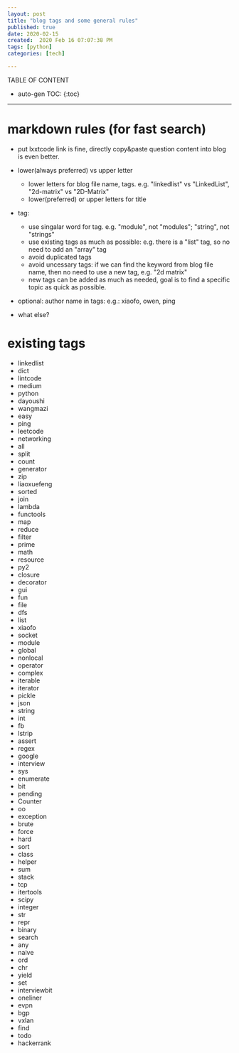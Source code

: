 ```yaml
---
layout: post
title: "blog tags and some general rules"
published: true
date: 2020-02-15
created:  2020 Feb 16 07:07:38 PM
tags: [python]
categories: [tech]

---
```


TABLE OF CONTENT

* auto-gen TOC:
{:toc}

- - -

# markdown rules (for fast search)

* put lxxtcode link is fine, directly copy&paste question content into blog is even better.

* lower(always preferred) vs upper letter
    * lower letters for blog file name, tags. e.g. "linkedlist" vs "LinkedList", "2d-matrix" vs "2D-Matrix"
    * lower(preferred) or upper letters for title 

* tag:
    * use singalar word for tag. e.g. "module", not "modules"; "string", not "strings"
    * use existing tags as much as possible: e.g. there is a "list" tag, so no need to add an "array" tag
    * avoid duplicated tags
    * avoid uncessary tags: if we can find the keyword from blog file name, then no need to use a new tag, e.g. "2d matrix"
    * new tags can be added as much as needed, goal is to find a specific topic as quick as possible. 

* optional: author name in tags: e.g.: xiaofo, owen, ping

* what else?


# existing tags

* linkedlist 
* dict 
* lintcode 
* medium 
* python 
* dayoushi 
* wangmazi 
* easy 
* ping
* leetcode 
* networking 
* all 
* split 
* count 
* generator 
* zip 
* liaoxuefeng 
* sorted
* join 
* lambda 
* functools 
* map 
* reduce 
* filter 
* prime 
* math 
* resource 
* py2
* closure 
* decorator 
* gui 
* fun 
* file 
* dfs 
* list 
* xiaofo 
* socket 
* module 
* global
* nonlocal 
* operator 
* complex 
* iterable 
* iterator 
* pickle 
* json 
* string 
* int 
* fb
* lstrip 
* assert 
* regex 
* google 
* interview 
* sys 
* enumerate 
* bit 
* pending
* Counter 
* oo 
* exception 
* brute 
* force 
* hard 
* sort 
* class 
* helper 
* sum 
* stack
* tcp 
* itertools 
* scipy 
* integer 
* str 
* repr 
* binary 
* search 
* any 
* naive 
* ord 
* chr
* yield 
* set 
* interviewbit 
* oneliner 
* evpn 
* bgp 
* vxlan 
* find 
* todo 
* hackerrank
